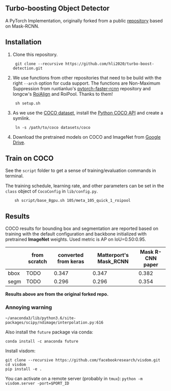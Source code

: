 ## Turbo-boosting Object Detector


A PyTorch Implementation, originally forked from a public
[repository](https://github.com/multimodallearning/pytorch-mask-rcnn) based on Mask-RCNN.


## Installation
1. Clone this repository.

        git clone --recursive https://github.com/hli2020/turbo-boost-detection.git

    
2. We use functions from other repositories that need to be build with the right `--arch` option for cuda support.
The functions are Non-Maximum Suppression from ruotianluo's [pytorch-faster-rcnn](https://github.com/ruotianluo/pytorch-faster-rcnn)
repository and longcw's [RoiAlign](https://github.com/longcw/RoIAlign.pytorch) and RoiPool. Thanks to them!

        sh setup.sh

3. As we use the [COCO dataset](http://cocodataset.org/#home),
install the [Python COCO API](https://github.com/cocodataset/cocoapi) and
create a symlink.

        ln -s /path/to/coco datasets/coco

4. Download the pretrained models on COCO and ImageNet from
[Google Drive](https://drive.google.com/open?id=1LXUgC2IZUYNEoXr05tdqyKFZY0pZyPDc).


## Train on COCO
See the `script` folder to get a sense of training/evaluation commands in terminal.

The training schedule, learning rate, and other parameters can be set in the `class`
object of `CocoConfig` in `lib/config.py`.

        sh script/base_8gpu.sh 105/meta_105_quick_1_roipool

## Results

COCO results for bounding box and segmentation are reported based on training
with the default configuration and backbone initialized with pretrained
**ImageNet** weights. Used metric is AP on IoU=0.50:0.95.

|    | from scratch | converted from keras | Matterport's Mask_RCNN | Mask R-CNN paper |
| --- | --- | --- | --- | --- |
| bbox | TODO | 0.347 | 0.347 | 0.382 |
| segm | TODO | 0.296 | 0.296 | 0.354 |

**Results above are from the original forked repo.**

### Annoying warning
``~/anaconda3/lib/python3.6/site-packages/scipy/ndimage/interpolation.py:616``

Also install the `future` package via conda:

``conda install -c anaconda future``

Install visdom:

    git clone --recursive https://github.com/facebookresearch/visdom.git
    cd visdom
    pip install -e .

You can activate on a remote server (probably in ``tmux``):
``python -m visdom.server -port=$PORT_ID``



